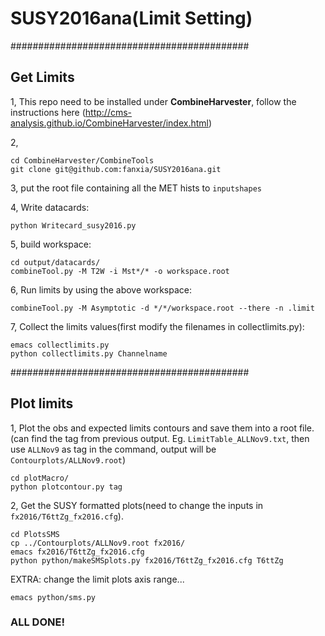 # SUSY2016ana(Limit Setting)
###########################################
## Get Limits
1, This repo need to be installed under **CombineHarvester**, follow the instructions here (http://cms-analysis.github.io/CombineHarvester/index.html)

2, 
```
cd CombineHarvester/CombineTools
git clone git@github.com:fanxia/SUSY2016ana.git
```

3,
put the root file containing all the MET hists to `inputshapes`

4, Write datacards:
```
python Writecard_susy2016.py
```

5, build workspace:
```
cd output/datacards/ 
combineTool.py -M T2W -i Mst*/* -o workspace.root 
```

6, Run limits by using the above workspace:
```
combineTool.py -M Asymptotic -d */*/workspace.root --there -n .limit 
```

7, Collect the limits values(first modify the filenames in collectlimits.py):
```
emacs collectlimits.py
python collectlimits.py Channelname
```

###########################################
## Plot limits

1, Plot the obs and expected limits contours and save them into a root file.(can find the tag from previous output. Eg. `LimitTable_ALLNov9.txt`, then use `ALLNov9` as tag in the command, output will be `Contourplots/ALLNov9.root`)
```
cd plotMacro/
python plotcontour.py tag
```

2, Get the SUSY formatted plots(need to change the inputs in `fx2016/T6ttZg_fx2016.cfg`).
```
cd PlotsSMS
cp ../Contourplots/ALLNov9.root fx2016/
emacs fx2016/T6ttZg_fx2016.cfg
python python/makeSMSplots.py fx2016/T6ttZg_fx2016.cfg T6ttZg
```

EXTRA: change the limit plots axis range...
```
emacs python/sms.py
```

### ALL DONE!
